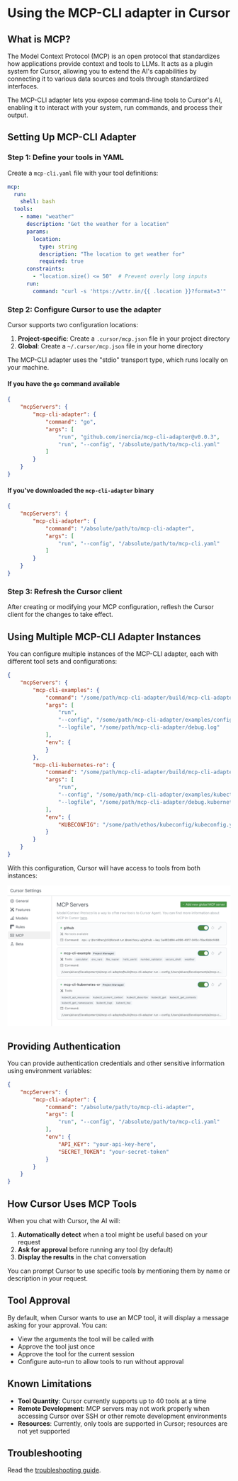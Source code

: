 # Using the MCP-CLI adapter in Cursor

## What is MCP?

The Model Context Protocol (MCP) is an open protocol that standardizes how applications provide context and tools to LLMs. It acts as a plugin system for Cursor, allowing you to extend the AI's capabilities by connecting it to various data sources and tools through standardized interfaces.

The MCP-CLI adapter lets you expose command-line tools to Cursor's AI, enabling it to interact with your system, run commands, and process their output.

## Setting Up MCP-CLI Adapter

### Step 1: Define your tools in YAML

Create a `mcp-cli.yaml` file with your tool definitions:

```yaml
mcp:
  run:
    shell: bash
  tools:
    - name: "weather"
      description: "Get the weather for a location"
      params:
        location:
          type: string
          description: "The location to get weather for"
          required: true
      constraints:
        - "location.size() <= 50"  # Prevent overly long inputs
      run:
        command: "curl -s 'https://wttr.in/{{ .location }}?format=3'"
```

### Step 2: Configure Cursor to use the adapter

Cursor supports two configuration locations:

1. **Project-specific**: Create a `.cursor/mcp.json` file in your project directory
2. **Global**: Create a `~/.cursor/mcp.json` file in your home directory

The MCP-CLI adapter uses the "stdio" transport type, which runs locally on your machine.

#### If you have the `go` command available

```json
{
    "mcpServers": {
        "mcp-cli-adapter": {
            "command": "go",
            "args": [
                "run", "github.com/inercia/mcp-cli-adapter@v0.0.3",
                "run", "--config", "/absolute/path/to/mcp-cli.yaml"
            ]
        }
    }
}
```

#### If you've downloaded the `mcp-cli-adapter` binary

```json
{
    "mcpServers": {
        "mcp-cli-adapter": {
            "command": "/absolute/path/to/mcp-cli-adapter",
            "args": [
                "run", "--config", "/absolute/path/to/mcp-cli.yaml"
            ]
        }
    }
}
```

### Step 3: Refresh the Cursor client

After creating or modifying your MCP configuration, reflesh the Cursor client for the changes to take effect.

## Using Multiple MCP-CLI Adapter Instances

You can configure multiple instances of the MCP-CLI adapter, each with different tool sets and configurations:

```json
{
    "mcpServers": {
        "mcp-cli-examples": {
            "command": "/some/path/mcp-cli-adapter/build/mcp-cli-adapter",
            "args": [
                "run",
                "--config", "/some/path/mcp-cli-adapter/examples/config.yaml",
                "--logfile", "/some/path/mcp-cli-adapter/debug.log"
            ],
            "env": {
            }
        },
        "mcp-cli-kubernetes-ro": {
            "command": "/some/path/mcp-cli-adapter/build/mcp-cli-adapter",
            "args": [
                "run",
                "--config", "/some/path/mcp-cli-adapter/examples/kubectl-ro.yaml",
                "--logfile", "/some/path/mcp-cli-adapter/debug.kubernetes-ro.log"
            ],
            "env": {
                "KUBECONFIG": "/some/path/ethos/kubeconfig/kubeconfig.yaml"
            }
        }
    }
}
```

With this configuration, Cursor will have access to tools from both instances:

![Multiple MCP tools in Cursor](cursor-config-1.png)

## Providing Authentication

You can provide authentication credentials and other sensitive information using environment variables:

```json
{
    "mcpServers": {
        "mcp-cli-adapter": {
            "command": "/absolute/path/to/mcp-cli-adapter",
            "args": [
                "run", "--config", "/absolute/path/to/mcp-cli.yaml"
            ],
            "env": {
                "API_KEY": "your-api-key-here",
                "SECRET_TOKEN": "your-secret-token"
            }
        }
    }
}
```

## How Cursor Uses MCP Tools

When you chat with Cursor, the AI will:

1. **Automatically detect** when a tool might be useful based on your request
2. **Ask for approval** before running any tool (by default)
3. **Display the results** in the chat conversation

You can prompt Cursor to use specific tools by mentioning them by name or description in your request.

## Tool Approval

By default, when Cursor wants to use an MCP tool, it will display a message asking for your approval. You can:

- View the arguments the tool will be called with
- Approve the tool just once
- Approve the tool for the current session
- Configure auto-run to allow tools to run without approval

## Known Limitations

- **Tool Quantity**: Cursor currently supports up to 40 tools at a time
- **Remote Development**: MCP servers may not work properly when accessing Cursor over SSH or other remote development environments
- **Resources**: Currently, only tools are supported in Cursor; resources are not yet supported

## Troubleshooting

Read the [troubleshooting guide](troubleshooting.md).
